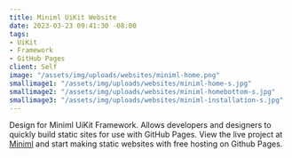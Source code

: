```yaml
---
title: Miniml UiKit Website
date: 2023-03-23 09:41:30 -08:00
tags:
- UiKit
- Framework
- GitHub Pages
client: Self
image: "/assets/img/uploads/websites/miniml-home.png"
smallimage1: "/assets/img/uploads/websites/miniml-home-s.jpg"
smallimage2: "/assets/img/uploads/websites/miniml-homebottom-s.jpg"
smallimage3: "/assets/img/uploads/websites/miniml-installation-s.jpg"
---
```


Design for Miniml UiKit Framework. Allows developers and designers to quickly build static sites for use with GitHub Pages. View the live project at <a href="https://st4rlab.github.io/miniml/">Miniml</a> and start making static websites with free hosting on Github Pages.
